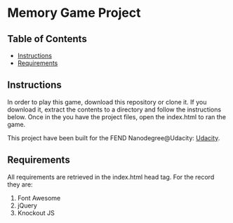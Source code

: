 # Memory Game Project

## Table of Contents

* [Instructions](#instructions)
* [Requirements](#requirements)

## Instructions

In order to play this game, download this repository or clone it. If you download it, extract the contents to a directory and follow the instructions below.
Once in the you have the project files, open the index.html to ran the game.

This project have been built for the FEND Nanodegree@Udacity: [Udacity](https://udacity.com).

## Requirements

All requirements are retrieved in the index.html head tag. For the record they are:
1) Font Awesome
2) jQuery
3) Knockout JS
